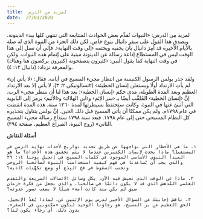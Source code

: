 ```yaml
---
title:  لمزيد من الدرس
date:  27/03/2020
---
```


لمزيد مِن الدرس: «النبوات تُقدِّم بعض الحوادث المتتابعة التي تنتهي كلها ببدء الدينونة. ويصدق هذا القول على سفر دانيال بنوع خاص. لكن ذلك الجزء من النبوة الذي له صلة بالأيام الأخيرة قد اُمِرَ دانيال بأن يخفيه ويختمه ‹إلى وقت النهاية‹. فإلى أن نصل إلى هذا الوقت ليس في المستطاع إذاعة رسالة عن الدينونة مبنية على إتمام هذه النبوات. ولكن في وقت النهاية كما يقول النبي: ‹كثيرون يتصفحونه (كثيرون يركضون هنا وهناك) والمعرفة تزداد‹ (دانيال ١٢: ٤).

«ولقد حذر بولس الرسول الكنيسة من انتظار مجيء المسيح في أيامه. فقال: ‹لا يأتي إن لم يأتِ الارتداد أولًا ويستعلن إنسان الخطيئة› (٢تسالونيكي ٢: ٣). لا يأتي إلا بعد الارتداد العظيم وبعد المدة الطويلة، مدى حكم ‹إنسان الخطية›؛ بعد هذا لنا أن ننتظر مجيء الرب. إنَّ ‹إنسان الخطية› المُلقَّب أيضًا بـ ‹سر الإثم› و‹ابن الهلاك› و‹الأثيم› يرمز إلى البابوية التي أنبئ عنها في النبوة، وكانت ستحتفظ بسيطرتها لمدة ١٢٦٠ سنة. هذه المدة انقضت في عام ١٧٩٨م. ولم يكن ممكنًا أن يأتي المسيح قبل ذلك الحين. إنَّ بولس يتناول بتحذيره كل النظام المسيحي حتى إلى عام ١٧٩٨. فبعد سنة ١٧٩٨ ستذاع رسالة مجيء المسيح الثاني» (روح النبوة، الصراع العظيم، صفحة ٣٩٤).

**أسئلة للنقاش**

`١. ما هي الأخطار التي نواجهها عن طريق تحديد تواريخ لأحداث نهاية الزمن في المستقبل؟ ماذا يحدث لإيمان الكثيرين عندما لا يتم تحقيق هذه الأحداث؟ ما هو المبدأ النبوي الأساسي الموجود في كلمات المسيح في إنجيل يوحنا ١٤: ٢٩ والذي يجب أن يُساعدنا في فهم كيفية استخدامنا النبوة لصالحنا الروحي وتجنب السقوط في فخ البِدَع أو وضع تكهُّنات كاذبة؟`

`٢. ماذا عن الوقت الذي نعيش فيه الآن، بكل وسائل الاتصالات السريعة والتقدم العلمي المُدهش الذي قد لا يكون دائمًا في صالحنا، والذي يجعل من فكرة «زمان ضيق لم يكن منذ كانت أمة» شيئًا لا يصعب تصور حدوثه؟`

`٣. ناقش إجابتك عن السؤال الأخير لدرس يوم الإثنين عن، لماذا يُعَدْ الإنجيل، الحق العظيم عن بر المسيح، هو رجاؤنا الوحيد لنكون «مكتوبين في السفر». بدون ذلك، أي رجاء يكون لنا؟`